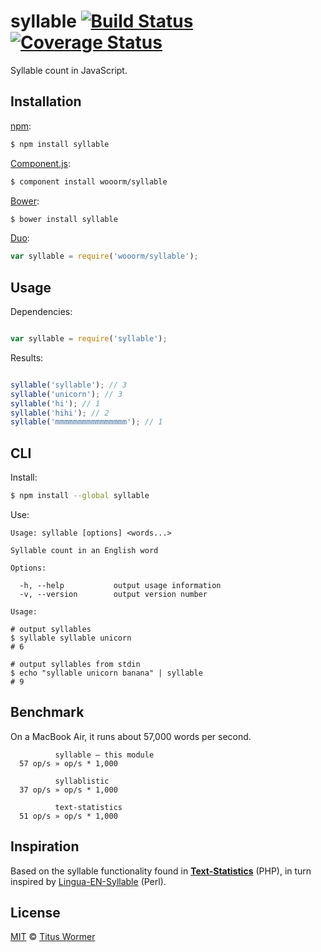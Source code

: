 # syllable [![Build Status](https://img.shields.io/travis/wooorm/syllable.svg?style=flat)](https://travis-ci.org/wooorm/syllable) [![Coverage Status](https://img.shields.io/coveralls/wooorm/syllable.svg?style=flat)](https://coveralls.io/r/wooorm/syllable?branch=master)

Syllable count in JavaScript.

## Installation

[npm](https://docs.npmjs.com/cli/install):

```bash
$ npm install syllable
```

[Component.js](https://github.com/componentjs/component):

```bash
$ component install wooorm/syllable
```

[Bower](http://bower.io/#install-packages):

```bash
$ bower install syllable
```

[Duo](http://duojs.org/#getting-started):

```javascript
var syllable = require('wooorm/syllable');
```

## Usage

Dependencies:

```javascript

var syllable = require('syllable');
```

Results:

```javascript

syllable('syllable'); // 3
syllable('unicorn'); // 3
syllable('hi'); // 1
syllable('hihi'); // 2
syllable('mmmmmmmmmmmmmmmm'); // 1
```

## CLI

Install:

```bash
$ npm install --global syllable
```

Use:

```text
Usage: syllable [options] <words...>

Syllable count in an English word

Options:

  -h, --help           output usage information
  -v, --version        output version number

Usage:

# output syllables
$ syllable syllable unicorn
# 6

# output syllables from stdin
$ echo "syllable unicorn banana" | syllable
# 9
```

## Benchmark

On a MacBook Air, it runs about 57,000 words per second.

```text
          syllable — this module
  57 op/s » op/s * 1,000

          syllablistic
  37 op/s » op/s * 1,000

          text-statistics
  51 op/s » op/s * 1,000
```

## Inspiration

Based on the syllable functionality found in [**Text-Statistics**](https://github.com/DaveChild/Text-Statistics) (PHP), in turn inspired by [Lingua-EN-Syllable](http://search.cpan.org/~gregfast/Lingua-EN-Syllable-0.251/) (Perl).

## License

[MIT](LICENSE) © [Titus Wormer](http://wooorm.com)
